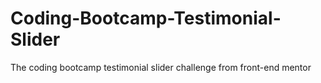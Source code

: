# Coding-Bootcamp-Testimonial-Slider
The coding bootcamp testimonial slider challenge from front-end mentor

